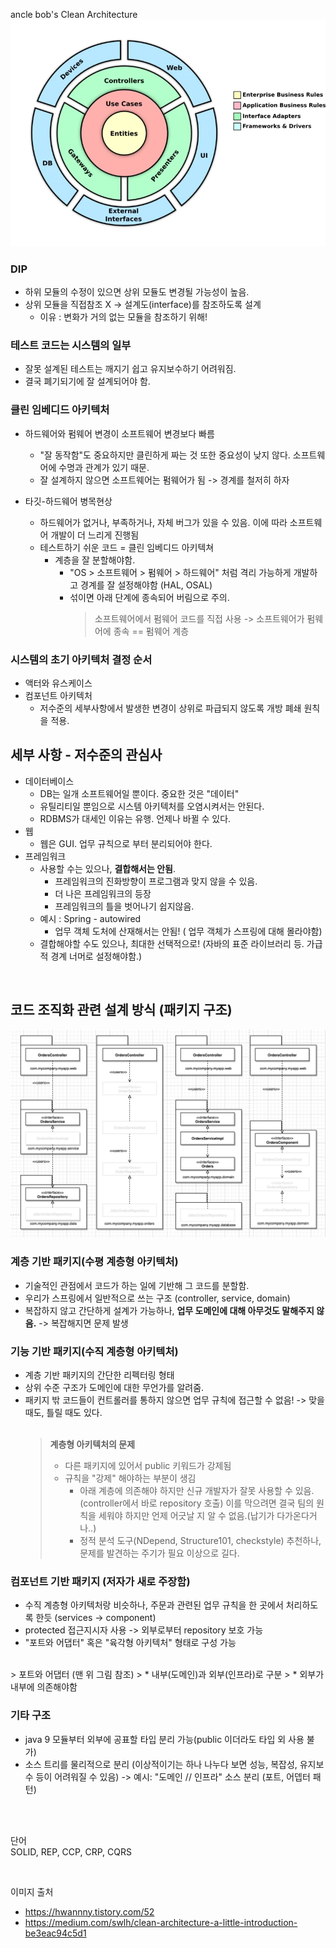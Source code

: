 <!-- 클린 아키텍처
소프트웨어 구조와 설계의 원칙
로버트 C.마틴 지음 -->

ancle bob's Clean Architecture
![Alt text](image-1.png)

### DIP
* 하위 모듈의 수정이 있으면 상위 모듈도 변경될 가능성이 높음.
* 상위 모듈을 직접참조 X -> 설계도(interface)를 참조하도록 설계
    * 이유 : 변화가 거의 없는 모듈을 참조하기 위해!


### 테스트 코드는 시스템의 일부
* 잘못 설계된 테스트는 깨지기 쉽고 유지보수하기 어려워짐.
* 결국 폐기되기에 잘 설계되어야 함.

### 클린 임베디드 아키텍처
* 하드웨어와 펌웨어 변경이 소프트웨어 변경보다 빠름
    * "잘 동작함"도 중요하지만 클린하게 짜는 것 또한 중요성이 낮지 않다. 소프트웨어에 수명과 관계가 있기 때문.
    * 잘 설계하지 않으면 소프트웨어는 펌웨어가 됨 -> 경계를 철저히 하자
    
* 타깃-하드웨어 병목현상
    * 하드웨어가 없거나, 부족하거나, 자체 버그가 있을 수 있음. 이에 따라 소프트웨어 개발이 더 느리게 진행됨
    * 테스트하기 쉬운 코드 = 클린 임베디드 아키텍쳐
        * 계층을 잘 분할해야함.
            * "OS > 소프트웨어 > 펌웨어 > 하드웨어" 처럼 격리 가능하게 개발하고 경계를 잘 설정해야함 (HAL, OSAL) 
            * 섞이면 아래 단계에 종속되어 버림으로 주의. 
                > 소프트웨어에서 펌웨어 코드를 직접 사용 -> 소프트웨어가 펌웨어에 종속 == 펌웨어 계층
            

### 시스템의 초기 아키텍처 결정 순서
* 액터와 유스케이스
* 컴포넌트 아키텍처
    * 저수준의 세부사항에서 발생한 변경이 상위로 파급되지 않도록 개방 폐쇄 원칙을 적용. 
        
## 세부 사항 - 저수준의 관심사
* 데이터베이스
    * DB는 일개 소프트웨어일 뿐이다. 중요한 것은 "데이터"
    * 유틸리티일 뿐임으로 시스템 아키텍처를 오염시켜서는 안된다.
    * RDBMS가 대세인 이유는 유행. 언제나 바뀔 수 있다.
* 웹
    * 웹은 GUI. 업무 규칙으로 부터 분리되어야 한다.
* 프레임워크
    * 사용할 수는 있으나, __결합해서는 안됨__.
        * 프레임워크의 진화방향이 프로그램과 맞지 않을 수 있음.
        * 더 나은 프레임워크의 등장
        * 프레임워크의 틀을 벗어나기 쉽지않음.
    * 예시 : Spring - autowired
        * 업무 객체 도처에 산재해서는 안됨! ( 업무 객체가 스프링에 대해 몰라야함)
    * 결합해야할 수도 있으나, 최대한 선택적으로! (자바의 표준 라이브러리 등. 가급적 경계 너머로 설정해야함.)

<br>

## 코드 조직화 관련 설계 방식 (패키지 구조)
![Alt text](image.png)

### 계층 기반 패키지(수평 계층형 아키텍처)
* 기술적인 관점에서 코드가 하는 일에 기반해 그 코드를 분할함.
* 우리가 스프링에서 일반적으로 쓰는 구조 (controller, service, domain)
* 복잡하지 않고 간단하게 설계가 가능하나, __업무 도메인에 대해 아무것도 말해주지 않음.__ -> 복잡해지면 문제 발생


### 기능 기반 패키지(수직 계층형 아키텍처)
* 계층 기반 패키지의 간단한 리펙터링 형태
* 상위 수준 구조가 도메인에 대한 무언가를 알려줌.
* 패키지 밖 코드들이 컨트롤러를 통하지 않으면 업무 규칙에 접근할 수 없음! -> 맞을 때도, 틀릴 때도 있다.
<br><br>
    > __계층형 아키텍처의 문제__
    >    * 다른 패키지에 있어서 public 키워드가 강제됨
    >    * 규칙을 "강제" 해야하는 부분이 생김
    >        * 아래 계층에 의존해야 하지만 신규 개발자가 잘못 사용할 수 있음. (controller에서 바로 repository 호출) 이를 막으려면 결국 팀의 원칙을 세워야 하지만 언제 어긋날 지 알 수 없음.(납기가 다가온다거나..)
    >        * 정적 분석 도구(NDepend, Structure101, checkstyle) 추천하나, 문제를 발견하는 주기가 필요 이상으로 길다.

### 컴포넌트 기반 패키지 (저자가 새로 주장함)
* 수직 계층형 아키텍처랑 비슷하나, 주문과 관련된 업무 규칙을 한 곳에서 처리하도록 한듯 (services -> component)
* protected 접근지시자 사용 -> 외부로부터 repository 보호 가능
* "포트와 어댑터" 혹은 "육각형 아키텍처" 형태로 구성 가능
<br>
    > 포트와 어댑터 (맨 위 그림 참조)
    >   * 내부(도메인)과 외부(인프라)로 구분
    >   * 외부가 내부에 의존해야함

### 기타 구조
* java 9 모듈부터 외부에 공표할 타입 분리 가능(public 이더라도 타입 외 사용 불가)
* 소스 트리를 물리적으로 분리 (이상적이기는 하나 나누다 보면 성능, 복잡성, 유지보수 등이 어려워질 수 있음) -> 예시: "도메인 // 인프라" 소스 분리 (포트, 어뎁터 패턴)
    

<br><br>

단어<br>
SOLID, REP, CCP, CRP, CQRS

<br>

이미지 출처
* https://hwannny.tistory.com/52
* https://medium.com/swlh/clean-architecture-a-little-introduction-be3eac94c5d1
